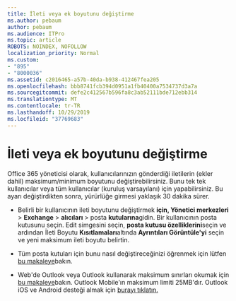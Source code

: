 ```yaml
---
title: İleti veya ek boyutunu değiştirme
ms.author: pebaum
author: pebaum
ms.audience: ITPro
ms.topic: article
ROBOTS: NOINDEX, NOFOLLOW
localization_priority: Normal
ms.custom:
- "895"
- "8000036"
ms.assetid: c2016465-a57b-40da-b938-412467fea205
ms.openlocfilehash: bbb8741fcb394d0951a1fb40400a7534737d3a7a
ms.sourcegitcommit: defe2c412567b596fa8c3ab52111bde712ebb314
ms.translationtype: MT
ms.contentlocale: tr-TR
ms.lasthandoff: 10/29/2019
ms.locfileid: "37769683"
---
```

# <a name="changing-message-or-attachment-size"></a>İleti veya ek boyutunu değiştirme

Office 365 yöneticisi olarak, kullanıcılarınızın gönderdiği iletilerin (ekler dahil) maksimum/minimum boyutunu değiştirebilirsiniz. Bunu tek tek kullanıcılar veya tüm kullanıcılar (kuruluş varsayılanı) için yapabilirsiniz. Bu ayarı değiştirdikten sonra, yürürlüğe girmesi yaklaşık 30 dakika sürer.
  
- Belirli bir kullanıcının ileti boyutunu değiştirmek **için, Yönetici merkezleri** \> **Exchange** \> **alıcıları** \> posta **kutularına**gidin. Bir kullanıcının posta kutusunu seçin. Edit simgesini seçin, **posta kutusu özelliklerini**seçin ve ardından İleti Boyutu **Kısıtlamaları**altında **Ayrıntıları Görüntüle'yi** seçin ve yeni maksimum ileti boyutu belirtin.

- Tüm posta kutuları için bunu nasıl değiştireceğinizi öğrenmek için lütfen [bu makaleye](https://www.microsoft.com/microsoft-365/blog/2015/04/15/office-365-now-supports-larger-email-messages-up-to-150-mb/)bakın.

- Web'de Outlook veya Outlook kullanarak maksimum sınırları okumak için [bu makaleye](https://technet.microsoft.com/library/exchange-online-limits.aspx#MessageLimits)bakın. Outlook Mobile'ın maksimum limiti 25MB'dır. Outlook iOS ve Android desteği almak için [burayı tıklatın.](https://support.office.com/article/Get-in-app-help-for-Outlook-for-iOS-and-Android-218a22d1-9fa5-4889-b689-de1c63493243)
